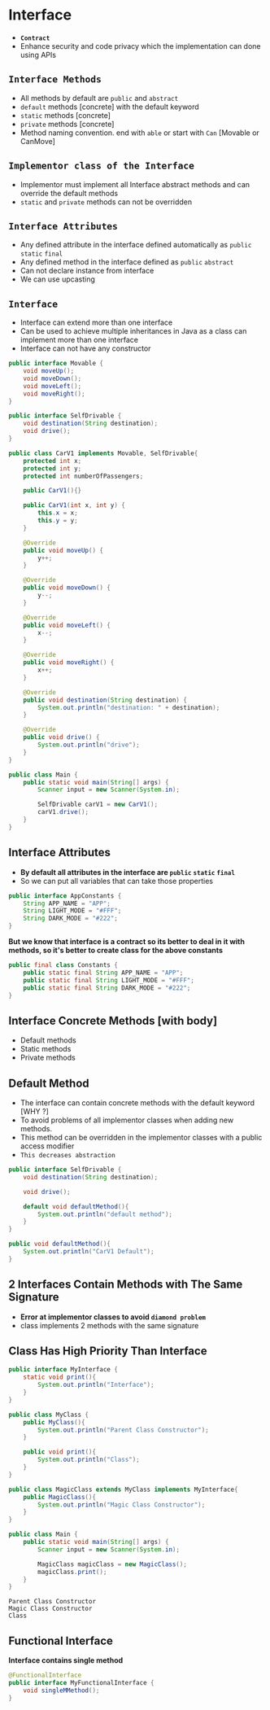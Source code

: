 # Interface
- **`Contract`**
- Enhance security and code privacy which the implementation can done using APIs

## `Interface Methods`
- All methods by default are `public` and `abstract`
- `default` methods [concrete] with the default keyword
- `static` methods [concrete]
- `private` methods [concrete]
- Method naming convention. end with `able` or start with `Can` [Movable or CanMove]

## `Implementor class of the Interface`
- Implementor must implement all Interface abstract methods and can override the default methods
- `static` and `private` methods can not be overridden

## `Interface Attributes`
- Any defined attribute in the interface defined automatically as `public` `static` `final`
- Any defined method in the interface defined as `public` `abstract`
- Can not declare instance from interface
- We can use upcasting

## `Interface`
- Interface can extend more than one interface
- Can be used to achieve multiple inheritances in Java as a class can implement more than one interface
- Interface can not have any constructor


```java
public interface Movable {
    void moveUp();
    void moveDown();
    void moveLeft();
    void moveRight();
}
```
```java
public interface SelfDrivable {
    void destination(String destination);
    void drive();
}
```
```java
public class CarV1 implements Movable, SelfDrivable{
    protected int x;
    protected int y;
    protected int numberOfPassengers;

    public CarV1(){}

    public CarV1(int x, int y) {
        this.x = x;
        this.y = y;
    }

    @Override
    public void moveUp() {
        y++;
    }

    @Override
    public void moveDown() {
        y--;
    }

    @Override
    public void moveLeft() {
        x--;
    }

    @Override
    public void moveRight() {
        x++;
    }

    @Override
    public void destination(String destination) {
        System.out.println("destination: " + destination);
    }

    @Override
    public void drive() {
        System.out.println("drive");
    }
}
```
```java
public class Main {
    public static void main(String[] args) {
        Scanner input = new Scanner(System.in);

        SelfDrivable carV1 = new CarV1();
        carV1.drive();
    }
}
```

## Interface Attributes
- **By default all attributes in the interface are `public` `static` `final`**
- So we can put all variables that can take those properties

```java
public interface AppConstants {
    String APP_NAME = "APP";
    String LIGHT_MODE = "#FFF";
    String DARK_MODE = "#222";
}
```
**But we know that interface is a contract so its better to deal in it with methods, so it's better to create class for the above constants**
```java
public final class Constants {
    public static final String APP_NAME = "APP";
    public static final String LIGHT_MODE = "#FFF";
    public static final String DARK_MODE = "#222";
}
```

## Interface Concrete Methods [with body]
- Default methods
- Static methods
- Private methods

## Default Method
- The interface can contain concrete methods with the default keyword [WHY ?]
- To avoid problems of all implementor classes when adding new methods.
- This method can be overridden in the implementor classes with a public access modifier
- `This decreases abstraction`

```java
public interface SelfDrivable {
    void destination(String destination);

    void drive();

    default void defaultMethod(){
        System.out.println("default method");
    }
}
```
```java
public void defaultMethod(){
    System.out.println("CarV1 Default");
}
```

## 2 Interfaces Contain Methods with The Same Signature
- **Error at implementor classes to avoid `diamond problem`**
- class implements 2 methods with the same signature


## Class Has High Priority Than Interface
```java
public interface MyInterface {
    static void print(){
        System.out.println("Interface");
    }
}
```
```java
public class MyClass {
    public MyClass(){
        System.out.println("Parent Class Constructor");
    }

    public void print(){
        System.out.println("Class");
    }
}
```
```java
public class MagicClass extends MyClass implements MyInterface{
    public MagicClass(){
        System.out.println("Magic Class Constructor");
    }
}
```
```java
public class Main {
    public static void main(String[] args) {
        Scanner input = new Scanner(System.in);

        MagicClass magicClass = new MagicClass();
        magicClass.print();
    }
}
```
```
Parent Class Constructor
Magic Class Constructor
Class
```





## Functional Interface
**Interface contains single method**
```java
@FunctionalInterface
public interface MyFunctionalInterface {
    void singleMMethod();
}
```
